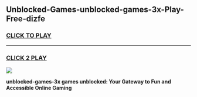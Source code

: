 
## Unblocked-Games-unblocked-games-3x-Play-Free-dizfe
<h3>
<a href="https://premium76.site?title=unblocked-games-3x&ref=22A">CLICK TO PLAY</a></h3>
<hr>

<h3>
<a href="https://premium76.site?title=unblocked-games-3x&ref=22A">CLICK 2 PLAY</a>
  
</h3>

<a href="https://premium76.site?title=unblocked-games-3x&ref=22A"><img src="https://clearcache.store/games.png"></a>


**unblocked-games-3x games unblocked: Your Gateway to Fun and Accessible Online Gaming**
